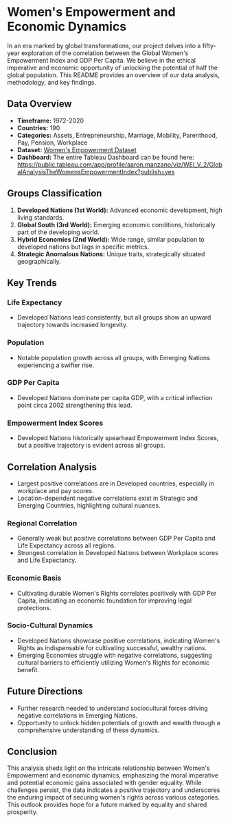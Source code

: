 # Women's Empowerment and Economic Dynamics

In an era marked by global transformations, our project delves into a fifty-year exploration of the correlation between the Global Women's Empowerment Index and GDP Per Capita. We believe in the ethical imperative and economic opportunity of unlocking the potential of half the global population. This README provides an overview of our data analysis, methodology, and key findings.

## Data Overview
- **Timeframe:** 1972-2020
- **Countries:** 190
- **Categories:** Assets, Entrepreneurship, Marriage, Mobility, Parenthood, Pay, Pension, Workplace
- **Dataset:** [Women's Empowerment Dataset](https://data.world/makeovermonday/2020w26)
- **Dashboard:** The entire Tableau Dashboard can be found here: https://public.tableau.com/app/profile/aaron.manzano/viz/WEI_V_2/GlobalAnalysisTheWomensEmpowermentIndex?publish=yes

## Groups Classification
1. **Developed Nations (1st World):** Advanced economic development, high living standards.
2. **Global South (3rd World):** Emerging economic conditions, historically part of the developing world.
3. **Hybrid Economies (2nd World):** Wide range, similar population to developed nations but lags in specific metrics.
4. **Strategic Anomalous Nations:** Unique traits, strategically situated geographically.

## Key Trends

### Life Expectancy
- Developed Nations lead consistently, but all groups show an upward trajectory towards increased longevity.

### Population
- Notable population growth across all groups, with Emerging Nations experiencing a swifter rise.

### GDP Per Capita
- Developed Nations dominate per capita GDP, with a critical inflection point circa 2002 strengthening this lead.

### Empowerment Index Scores
- Developed Nations historically spearhead Empowerment Index Scores, but a positive trajectory is evident across all groups.

## Correlation Analysis
- Largest positive correlations are in Developed countries, especially in workplace and pay scores.
- Location-dependent negative correlations exist in Strategic and Emerging Countries, highlighting cultural nuances.

### Regional Correlation
- Generally weak but positive correlations between GDP Per Capita and Life Expectancy across all regions.
- Strongest correlation in Developed Nations between Workplace scores and Life Expectancy.

### Economic Basis
- Cultivating durable Women's Rights correlates positively with GDP Per Capita, indicating an economic foundation for improving legal protections.

### Socio-Cultural Dynamics
- Developed Nations showcase positive correlations, indicating Women's Rights as indispensable for cultivating successful, wealthy nations.
- Emerging Economies struggle with negative correlations, suggesting cultural barriers to efficiently utilizing Women's Rights for economic benefit.

## Future Directions
- Further research needed to understand sociocultural forces driving negative correlations in Emerging Nations.
- Opportunity to unlock hidden potentials of growth and wealth through a comprehensive understanding of these dynamics.


## Conclusion
This analysis sheds light on the intricate relationship between Women's Empowerment and economic dynamics, emphasizing the moral imperative and potential economic gains associated with gender equality. While challenges persist, the data indicates a positive trajectory and underscores the enduring impact of securing women's rights across various categories. This outlook provides hope for a future marked by equality and shared prosperity.
